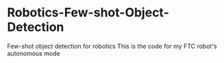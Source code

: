 # Robotics-Few-shot-Object-Detection
Few-shot object detection for robotics
This is the code for my FTC robot's autonomous mode
